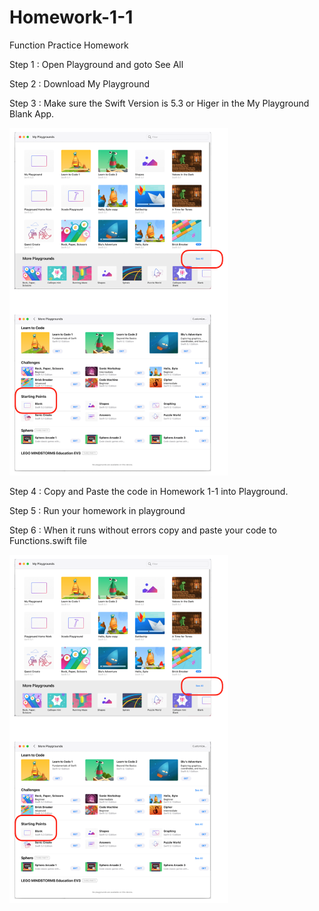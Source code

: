 # Homework-1-1
Function Practice Homework

Step 1 : Open Playground and goto See All

Step 2 : Download My Playground

Step 3 : Make sure the Swift Version is 5.3 or Higer in the My Playground Blank App.

<p align="left">
  <img src="./playground.png" width="350" title="hover text">
</p>


Step 4 : Copy and Paste the code in Homework 1-1 into Playground.

Step 5 : Run your homework in playground 

Step 6 : When it runs without errors copy and paste your code to Functions.swift file

<p align="left">
  <img src="./playground.png" width="350" title="hover text">
</p>
